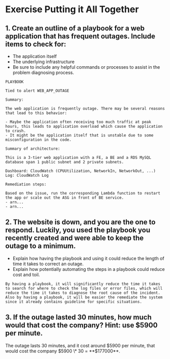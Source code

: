 # Exercise Putting it All Together

## 1. Create an outline of a playbook for a web application that has frequent outages. Include items to check for:

- The application itself
- The underlying infrastructure
- Be sure to include any helpful commands or processes to assist in the problem diagnosing process.

```
PLAYBOOK

Tied to alert WEB_APP_OUTAGE

Summary:

The web application is frequently outage. There may be several reasons that lead to this behavior:

- Maybe the application often receiving too much traffic at peak hours, this leads to application overload which cause the application to crash.
- It might be the application itself that is unstable due to some misconfiguration in the code.

Summary of architecture:

This is a 3-tier web application with a FE, a BE and a RDS MySQL database span 1 public subnet and 2 private subnets.

Dashboard: CloudWatch (CPUUtilization, NetworkIn, NetworkOut, ...)
Log: CloudWatch Log

Remediation steps:

Based on the issue, run the corresponding Lambda function to restart the app or scale out the ASG in front of BE service.
- arn...
- arn...
```

## 2. The website is down, and you are the one to respond. Luckily, you used the playbook you recently created and were able to keep the outage to a minimum.

- Explain how having the playbook and using it could reduce the length of time it takes to correct an outage.
- Explain how potentially automating the steps in a playbook could reduce cost and toil.

```
By having a playbook, it will significantly reduce the time it takes to search for where to check the log files or error files, which will reduce the time it takes to diagnose the root cause of the incident. Also by having a playbook, it will be easier the remediate the system since it already contains guideline for specific situations.
```

## 3. If the outage lasted 30 minutes, how much would that cost the company? Hint: use $5900 per minute.

The outage lasts 30 minutes, and it cost around $5900 per minute, that would cost the company $5900 \* 30 = **$177000**.

